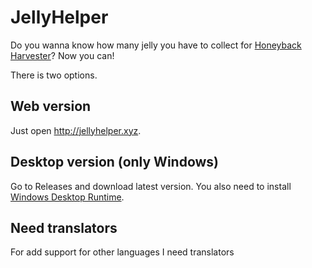 # JellyHelper

Do you wanna know how many jelly you have to collect for [Honeyback Harvester](https://www.wowhead.com/item=170069)? Now you can!

There is two options.

## Web version

Just open http://jellyhelper.xyz.

## Desktop version (only Windows)

Go to Releases and download latest version. You also need to install [Windows Desktop Runtime](https://dotnet.microsoft.com/en-us/download/dotnet/6.0/runtime).

## Need translators
For add support for other languages I need translators

